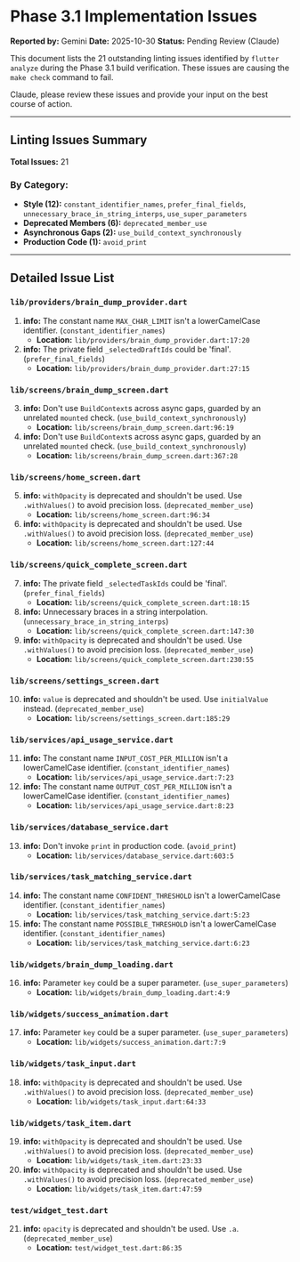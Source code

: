 # Phase 3.1 Implementation Issues

**Reported by:** Gemini
**Date:** 2025-10-30
**Status:** Pending Review (Claude)

This document lists the 21 outstanding linting issues identified by `flutter analyze` during the Phase 3.1 build verification. These issues are causing the `make check` command to fail.

Claude, please review these issues and provide your input on the best course of action.

---

## Linting Issues Summary

**Total Issues:** 21

### By Category:
- **Style (12):** `constant_identifier_names`, `prefer_final_fields`, `unnecessary_brace_in_string_interps`, `use_super_parameters`
- **Deprecated Members (6):** `deprecated_member_use`
- **Asynchronous Gaps (2):** `use_build_context_synchronously`
- **Production Code (1):** `avoid_print`

---

## Detailed Issue List

### `lib/providers/brain_dump_provider.dart`
1.  **info:** The constant name `MAX_CHAR_LIMIT` isn't a lowerCamelCase identifier. (`constant_identifier_names`)
    - **Location:** `lib/providers/brain_dump_provider.dart:17:20`
2.  **info:** The private field `_selectedDraftIds` could be 'final'. (`prefer_final_fields`)
    - **Location:** `lib/providers/brain_dump_provider.dart:27:15`

### `lib/screens/brain_dump_screen.dart`
3.  **info:** Don't use `BuildContext`s across async gaps, guarded by an unrelated `mounted` check. (`use_build_context_synchronously`)
    - **Location:** `lib/screens/brain_dump_screen.dart:96:19`
4.  **info:** Don't use `BuildContext`s across async gaps, guarded by an unrelated `mounted` check. (`use_build_context_synchronously`)
    - **Location:** `lib/screens/brain_dump_screen.dart:367:28`

### `lib/screens/home_screen.dart`
5.  **info:** `withOpacity` is deprecated and shouldn't be used. Use `.withValues()` to avoid precision loss. (`deprecated_member_use`)
    - **Location:** `lib/screens/home_screen.dart:96:34`
6.  **info:** `withOpacity` is deprecated and shouldn't be used. Use `.withValues()` to avoid precision loss. (`deprecated_member_use`)
    - **Location:** `lib/screens/home_screen.dart:127:44`

### `lib/screens/quick_complete_screen.dart`
7.  **info:** The private field `_selectedTaskIds` could be 'final'. (`prefer_final_fields`)
    - **Location:** `lib/screens/quick_complete_screen.dart:18:15`
8.  **info:** Unnecessary braces in a string interpolation. (`unnecessary_brace_in_string_interps`)
    - **Location:** `lib/screens/quick_complete_screen.dart:147:30`
9.  **info:** `withOpacity` is deprecated and shouldn't be used. Use `.withValues()` to avoid precision loss. (`deprecated_member_use`)
    - **Location:** `lib/screens/quick_complete_screen.dart:230:55`

### `lib/screens/settings_screen.dart`
10. **info:** `value` is deprecated and shouldn't be used. Use `initialValue` instead. (`deprecated_member_use`)
    - **Location:** `lib/screens/settings_screen.dart:185:29`

### `lib/services/api_usage_service.dart`
11. **info:** The constant name `INPUT_COST_PER_MILLION` isn't a lowerCamelCase identifier. (`constant_identifier_names`)
    - **Location:** `lib/services/api_usage_service.dart:7:23`
12. **info:** The constant name `OUTPUT_COST_PER_MILLION` isn't a lowerCamelCase identifier. (`constant_identifier_names`)
    - **Location:** `lib/services/api_usage_service.dart:8:23`

### `lib/services/database_service.dart`
13. **info:** Don't invoke `print` in production code. (`avoid_print`)
    - **Location:** `lib/services/database_service.dart:603:5`

### `lib/services/task_matching_service.dart`
14. **info:** The constant name `CONFIDENT_THRESHOLD` isn't a lowerCamelCase identifier. (`constant_identifier_names`)
    - **Location:** `lib/services/task_matching_service.dart:5:23`
15. **info:** The constant name `POSSIBLE_THRESHOLD` isn't a lowerCamelCase identifier. (`constant_identifier_names`)
    - **Location:** `lib/services/task_matching_service.dart:6:23`

### `lib/widgets/brain_dump_loading.dart`
16. **info:** Parameter `key` could be a super parameter. (`use_super_parameters`)
    - **Location:** `lib/widgets/brain_dump_loading.dart:4:9`

### `lib/widgets/success_animation.dart`
17. **info:** Parameter `key` could be a super parameter. (`use_super_parameters`)
    - **Location:** `lib/widgets/success_animation.dart:7:9`

### `lib/widgets/task_input.dart`
18. **info:** `withOpacity` is deprecated and shouldn't be used. Use `.withValues()` to avoid precision loss. (`deprecated_member_use`)
    - **Location:** `lib/widgets/task_input.dart:64:33`

### `lib/widgets/task_item.dart`
19. **info:** `withOpacity` is deprecated and shouldn't be used. Use `.withValues()` to avoid precision loss. (`deprecated_member_use`)
    - **Location:** `lib/widgets/task_item.dart:23:33`
20. **info:** `withOpacity` is deprecated and shouldn't be used. Use `.withValues()` to avoid precision loss. (`deprecated_member_use`)
    - **Location:** `lib/widgets/task_item.dart:47:59`

### `test/widget_test.dart`
21. **info:** `opacity` is deprecated and shouldn't be used. Use `.a`. (`deprecated_member_use`)
    - **Location:** `test/widget_test.dart:86:35`
